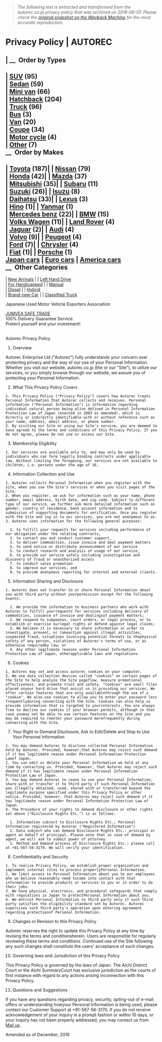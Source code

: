 > *The following text is extracted and transformed from the autorec.co.jp privacy policy that was archived on 2018-06-07. Please check the [original snapshot on the Wayback Machine](https://web.archive.org/web/20180607040817id_/http%3A//www.autorec.co.jp/privacypolicy.php) for the most accurate reproduction.*

# Privacy Policy | AUTOREC

| __  Order by Types  
---  
[](http://www.autorec.co.jp/used-cars-list.php?category=3)| [SUV](http://www.autorec.co.jp/used-cars-list.php?category=3) (95)  
[](http://www.autorec.co.jp/used-cars-list.php?category=1)| [Sedan](http://www.autorec.co.jp/used-cars-list.php?category=1) (59)  
[](http://www.autorec.co.jp/used-cars-list.php?category=6)| [Mini van](http://www.autorec.co.jp/used-cars-list.php?category=6) (66)  
[](http://www.autorec.co.jp/used-cars-list.php?category=4)| [Hatchback](http://www.autorec.co.jp/used-cars-list.php?category=4) (204)  
[](http://www.autorec.co.jp/used-cars-list.php?category=8)| [Truck](http://www.autorec.co.jp/used-cars-list.php?category=8) (96)  
[](http://www.autorec.co.jp/used-cars-list.php?category=7)| [Bus](http://www.autorec.co.jp/used-cars-list.php?category=7) (3)  
[](http://www.autorec.co.jp/used-cars-list.php?category=5)| [Van](http://www.autorec.co.jp/used-cars-list.php?category=5) (20)  
[](http://www.autorec.co.jp/used-cars-list.php?category=2)| [Coupe](http://www.autorec.co.jp/used-cars-list.php?category=2) (34)  
[](http://www.autorec.co.jp/used-cars-list.php?category=9)| [Motor cycle](http://www.autorec.co.jp/used-cars-list.php?category=9) (4)  
[](http://www.autorec.co.jp/used-cars-list.php?category=99)| [Other](http://www.autorec.co.jp/used-cars-list.php?category=99) (7)  
__  Order by Makes  
---  
[](http://www.autorec.co.jp/toyota.php)| [ Toyota](http://www.autorec.co.jp/toyota.php) (187)|  [](http://www.autorec.co.jp/nissan.php)| [ Nissan](http://www.autorec.co.jp/nissan.php) (79)  
[](http://www.autorec.co.jp/used-cars-list.php?maker=HONDA)| [ Honda](http://www.autorec.co.jp/used-cars-list.php?maker=HONDA) (42)|  [](http://www.autorec.co.jp/used-cars-list.php?maker=MAZDA)| [ Mazda](http://www.autorec.co.jp/used-cars-list.php?maker=MAZDA) (37)  
[](http://www.autorec.co.jp/used-cars-list.php?maker=MITSUBISHI)| [ Mitsubishi](http://www.autorec.co.jp/used-cars-list.php?maker=MITSUBISHI) (35)|  [](http://www.autorec.co.jp/used-cars-list.php?maker=SUBARU)| [ Subaru](http://www.autorec.co.jp/used-cars-list.php?maker=SUBARU) (11)  
[](http://www.autorec.co.jp/used-cars-list.php?maker=SUZUKI)| [ Suzuki](http://www.autorec.co.jp/used-cars-list.php?maker=SUZUKI) (26)|  [](http://www.autorec.co.jp/used-cars-list.php?maker=ISUZU)| [ Isuzu](http://www.autorec.co.jp/used-cars-list.php?maker=ISUZU) (8)  
[](http://www.autorec.co.jp/used-cars-list.php?maker=DAIHATSU)| [ Daihatsu](http://www.autorec.co.jp/used-cars-list.php?maker=DAIHATSU) (33)|  [](http://www.autorec.co.jp/used-cars-list.php?maker=LEXUS)| [ Lexus](http://www.autorec.co.jp/used-cars-list.php?maker=LEXUS) (3)  
[](http://www.autorec.co.jp/used-cars-list.php?maker=HINO)| [ Hino](http://www.autorec.co.jp/used-cars-list.php?maker=HINO) (1)|  [](http://www.autorec.co.jp/used-cars-list.php?maker=YANMAR)| [ Yanmar](http://www.autorec.co.jp/used-cars-list.php?maker=YANMAR) (1)  
[](http://www.autorec.co.jp/used-cars-list.php?maker=MERCEDES%20BENZ)| [ Mercedes benz](http://www.autorec.co.jp/used-cars-list.php?maker=MERCEDES%20BENZ) (22)|  [](http://www.autorec.co.jp/used-cars-list.php?maker=BMW)| [ BMW](http://www.autorec.co.jp/used-cars-list.php?maker=BMW) (15)  
[](http://www.autorec.co.jp/used-cars-list.php?maker=VOLKSWAGEN)| [ Volks Wagen](http://www.autorec.co.jp/used-cars-list.php?maker=VOLKSWAGEN) (11)|  [](http://www.autorec.co.jp/used-cars-list.php?maker=LANDROVER)| [ Land Rover](http://www.autorec.co.jp/used-cars-list.php?maker=LANDROVER) (4)  
[](http://www.autorec.co.jp/used-cars-list.php?maker=JAGUAR)| [ Jaguar](http://www.autorec.co.jp/used-cars-list.php?maker=JAGUAR) (2)|  [](http://www.autorec.co.jp/used-cars-list.php?maker=AUDI)| [ Audi](http://www.autorec.co.jp/used-cars-list.php?maker=AUDI) (4)  
[](http://www.autorec.co.jp/used-cars-list.php?maker=VOLVO)| [ Volvo](http://www.autorec.co.jp/used-cars-list.php?maker=VOLVO) (9)|  [](http://www.autorec.co.jp/used-cars-list.php?maker=PEUGEOT)| [ Peugeot](http://www.autorec.co.jp/used-cars-list.php?maker=PEUGEOT) (4)  
[](http://www.autorec.co.jp/used-cars-list.php?maker=FORD)| [ Ford](http://www.autorec.co.jp/used-cars-list.php?maker=FORD) (7)|  [](http://www.autorec.co.jp/used-cars-list.php?maker=CHRYSLER)| [ Chrysler](http://www.autorec.co.jp/used-cars-list.php?maker=CHRYSLER) (4)  
[](http://www.autorec.co.jp/used-cars-list.php?maker=FIAT)| [ Fiat](http://www.autorec.co.jp/used-cars-list.php?maker=FIAT) (1)|  [](http://www.autorec.co.jp/used-cars-list.php?maker=PORSCHE)| [ Porsche](http://www.autorec.co.jp/used-cars-list.php?maker=PORSCHE) (1)  
[Japan cars](https://web.archive.org/web/20180607040817id_/http%3A//www.autorec.co.jp/used-cars-list.php?maker=JAPAN) | [Euro cars](https://web.archive.org/used-cars-list.php?maker=EUROPEAN) | [America cars](https://web.archive.org/web/20180607040817id_/http%3A//www.autorec.co.jp/used-cars-list.php?maker=AMERICAN)  
__  Other Categories  
---  
[](http://www.autorec.co.jp/used-cars-list.php?newstocks=45) | [New Arrivals](http://www.autorec.co.jp/used-cars-list.php?newstocks=45) | [](http://www.autorec.co.jp/used-cars-list.php?handle=L) | [Left Hand Drive](http://www.autorec.co.jp/used-cars-list.php?handle=L)  
[](http://www.autorec.co.jp/used-cars-list.php?category=98) | [For Handicapped](http://www.autorec.co.jp/used-cars-list.php?category=98) | [](http://www.autorec.co.jp/used-cars-list.php?gear=m) | [Manual](http://www.autorec.co.jp/used-cars-list.php?gear=m)  
[](http://www.autorec.co.jp/used-cars-list.php?fuel=2) | [Diesel](http://www.autorec.co.jp/used-cars-list.php?fuel=2) | [](http://www.autorec.co.jp/used-cars-list.php?fuel=7) | [Hybrid](http://www.autorec.co.jp/used-cars-list.php?fuel=7)  
[](http://www.autorec.co.jp/brand-new-car.php) | [Brand-new Car](http://www.autorec.co.jp/brand-new-car.php) | [](http://www.autorec.co.jp/truck.php) | [Classified Truck](http://www.autorec.co.jp/truck.php)  
  
Japanese Used Motor Vehicle Exporters Association 

[JUMVEA SAFE TRADE](http://www.autorec.co.jp/escrow-service.php)  
100% Delivery Guarantee Service  
Protect yourself and your investment!  
﻿

Autorec Privacy Policy

  1. Overview 

Autorec Enterprise Ltd ("Autorec") fully understands your concern over protecting privacy and the way of our use of your Personal Information. Whether you visit our website, autorec.co.jp (the or our "Site"), to utilize our services, or you simply browse through our website, we assure you of protecting your Personal Information.  


  

  2. What This Privacy Policy Covers  


    1. This Privacy Policy ("Privacy Policy") covers how Autorec treats Personal Information that Autorec collects and receives. Personal information ("Personal Information") is information regarding individual natural person being alive defined in Personal Information Protection Law of Japan (enacted in 2003 as amended), which is directly or indirectly identifiable with or without reference such as your name, address, email address, or phone number.
    2. By visiting our Site or using our Site's service, you are deemed to have agreed to the terms and conditions of this Privacy Policy. If you do not agree, please do not use or access our Site.

  

  3. Membership Eligibility  


    1. Our services are available only to, and may only be used by individuals who can form legally binding contracts under applicable law. Without limiting the foregoing, our services are not available to children, i.e. persons under the age of 16.

  

  4. Information Collection and Use  


    1. Autorec collects Personal Information when you register with the Site, when you use the Site's services or when you visit pages of the Site.
    2. When you register, we ask for information such as your name, phone number, email address, birth date, and zip code. Subject to different type of our service, we further ask more detailed information such as gender, country of residence, bank account information and to submission of supporting documents for verification. Once you register with the Site and log in to our services, you are not anonymous to us.
    3. Autorec uses information for the following general purposes:

      1. to fulfill your requests for services including performance of our obligation under the relating contracts,
      2. to contact you and conduct customer support,
      3. to deliver commodities, issue invoice and deal payment matters
      4. to send notice or distribute announcement of our service
      5. to conduct research and analysis of usage of our service,
      6. to provide our service safely including investigation and discovery of fraud or unauthorized access
      7. to conduct sales promotion
      8. to improve our services, and
      9. to provide anonymous reporting for internal and external clients.

  

  5. Information Sharing and Disclosure  


    1. Autorec does not transfer to or share Personal Information about you with third party without yourpermission except for the following events:

      1. We provide the information to business partners who work with Autorec to fulfill yourrequests for services including delivery of commodities, issuance of invoice and dealingsof payment matters;
      2. We respond to subpoenas, court orders, or legal process, or to establish or exercise ourlegal rights or defend against legal claims;
      3. We believe it is necessary to share information in order to investigate, prevent, or takeaction against illegal activities, suspected fraud, situations involving potential threats to thephysical safety of any person, violations of Autorec's terms of use, or as otherwise requiredby law; or
      4. Any other legitimate reasons under Personal Information Protection Law of Japan, otherapplicable laws and regulations.

  

  6. Cookies  


    1. Autorec may set and access autorec cookies on your computer.
    2. We use data collection devices called "cookies" on certain pages of the Site to help analyze the Site pageflow, measure promotional effectiveness, and promote trust and safety. "Cookies" are small files placed onyour hard drive that assist us in providing our services. We offer certain features that are only availablethrough the use of a "cookie". We also use cookies to allow you to enter your password less frequentlyduring connecting with the Site. Cookies can also help us provide information that is targeted to yourinterests. You are always free to decline our cookies if your browser permits, although in that case youmay not be able to use certain features on the Site and you may be required to reenter your password morefrequently during connecting with the Site.

  

  7. Your Right to Demand Disclosure, Ask to Edit/Delete and Stop to Use Your Personal Information  


    1. You may demand Autorec to disclose collected Personal Information held by Autorec. Provided, however,that Autorec may reject such demand if it has legitimate reason under Personal Information Protection Lawof Japan.
    2. You can edit or delete your Personal Information we hold at any time by contacting us. Provided, however, that Autorec may reject such demand if it has legitimate reason under Personal Information Protection Law of Japan.
    3. You may demand Autorec to cease to use your Personal Information, share with or transfer it to third party if such Personal Information was illegally obtained, used, shared with or transferred beyond the legitimate purpose specified under this Privacy Policy or other notice. Provided, however, that Autorec may reject such demand if it has legitimate reason under Personal Information Protection Law of Japan.
    4. The Procedure of your rights to demand disclosure or other rights set above ("Disclosure Rights Etc.") is as follows.

      1. Information subject to Disclosure Rights Etc.; Personal Information registered by Autorec ("Registered Information")
      2. Data subject who can demand Disclosure Rights Etc.: principal or agent on behalf of principal. Please note that in case of demand by agent, we will ask to submit power of attorney.
      3. Method and Demand process of Disclosure Rights Etc.: please call at +81-567-56-3170. We will verify your identification.

  

  8. Confidentiality and Security  


    1. To realize Privacy Policy, we establish proper organization and implement internal rules to process properlyPersonal Information.
    2. We limit access to Personal Information about you to our employees who we believe reasonably need tocome into contact with that information to provide products or services to you or in order to do their jobs.
    3. We have physical, electronic, and procedural safeguards that comply with regulations in Japan to protectPersonal Information about you.
    4. We entrust Personal Information to third party only if such third party satisfies the eligibility standard set by Autorec. Autorec supervises such third party's operation upon entering agreement regarding protectionof Personal Information.

  

  9. Changes or Revision to this Privacy Policy 

Autorec reserves the right to update this Privacy Policy at any time by revising the terms and conditionsherein. Users are responsible for regularly reviewing these terms and conditions. Continued use of the Site following any such changes shall constitute the users' acceptance of such changes. 

  

  10. Governing laws and Jurisdiction of this Privacy Policy 

This Privacy Policy is governed by the laws of Japan. The Aichi District Court or the Aichi SummaryCourt has exclusive jurisdiction as the courts of first instance with regard to any actions arising inconnection with this Privacy Policy. 

  

  11. Questions and Suggestions 

If you have any questions regarding privacy, security, opting-out of e-mail offers or understanding howyour Personal Information is being used, please contact our Customer Support at +81-567-56-3170. If you do not receive acknowledgement of your inquiry in a prompt fashion or within 10 days, or your inquiry has not been properly addressed, you may contact us from [Mail us](https://web.archive.org/web/20180607040817id_/http%3A//www.autorec.co.jp/inquiry.php). 

  




Amended as of December, 2016

  

